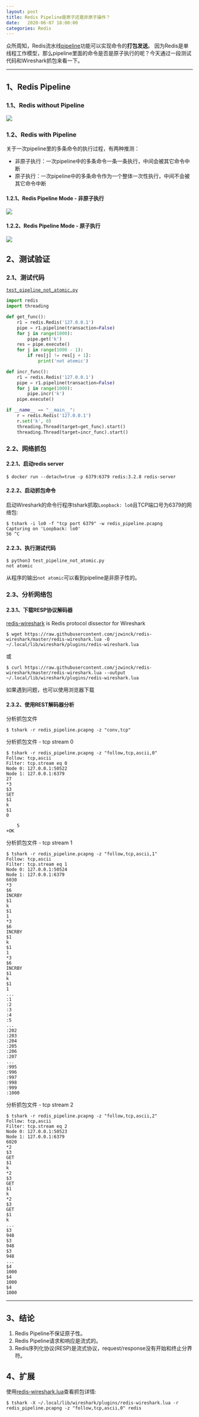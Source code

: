 ```yaml
---
layout: post
title: Redis Pipeline是原子还是非原子操作？
date:   2020-06-07 18:00:00
categories: Redis
---
```


众所周知，Redis流水线[pipeline](https://redis.io/topics/pipelining)功能可以实现命令的**打包发送**。
因为Redis是单线程工作模型，那么pipeline里面的命令是否是原子执行的呢？今天通过一段测试代码和Wireshark抓包来看一下。

- - -

## 1、Redis Pipeline

### 1.1、Redis without Pipeline

![](/imgs/redis_pipeline_0.png)

### 1.2、Redis with Pipeline

关于一次pipeline里的多条命令的执行过程，有两种推测：

- 非原子执行：一次pipeline中的多条命令一条一条执行，中间会被其它命令中断
-  原子执行：一次pipeline中的多条命令作为一个整体一次性执行，中间不会被其它命令中断

#### 1.2.1、Redis Pipeline Mode - 非原子执行

![](/imgs/redis_pipeline_1.png)

#### 1.2.2、Redis Pipeline Mode - 原子执行

![](/imgs/redis_pipeline_2.png)

## 2、测试验证

### 2.1、测试代码

[`test_pipeline_not_atomic.py`]()

```python
import redis
import threading

def get_func():
    r1 = redis.Redis('127.0.0.1')
    pipe = r1.pipeline(transaction=False)
    for j in range(1000):
        pipe.get('k')
    res = pipe.execute()
    for j in range(1000 - 1):
        if res[j] != res[j + 1]:
            print('not atomic')

def incr_func():
    r1 = redis.Redis('127.0.0.1')
    pipe = r1.pipeline(transaction=False)
    for j in range(1000):
        pipe.incr('k')
    pipe.execute()

if __name__ == "__main__":
    r = redis.Redis('127.0.0.1')
    r.set('k', 0)
    threading.Thread(target=get_func).start()
    threading.Thread(target=incr_func).start()
```

### 2.2、网络抓包

#### 2.2.1、启动redis server

```
$ docker run --detach=true -p 6379:6379 redis:3.2.8 redis-server
```

#### 2.2.2、启动抓包命令

启动Wireshark的命令行程序tshark抓取`Loopback: lo0`且TCP端口号为6379的网络包:

```
$ tshark -i lo0 -f "tcp port 6379" -w redis_pipeline.pcapng
Capturing on 'Loopback: lo0'
56 ^C
```

#### 2.2.3、执行测试代码

```
$ python3 test_pipeline_not_atomic.py
not atomic
```

从程序的输出`not atomic`可以看到pipeline是非原子性的。

### 2.3、分析网络包

#### 2.3.1、下载RESP协议解码器

[redis-wireshark](https://github.com/jzwinck/redis-wireshark) is Redis protocol dissector for Wireshark

```
$ wget https://raw.githubusercontent.com/jzwinck/redis-wireshark/master/redis-wireshark.lua -O ~/.local/lib/wireshark/plugins/redis-wireshark.lua
```

或

```
$ curl https://raw.githubusercontent.com/jzwinck/redis-wireshark/master/redis-wireshark.lua --output ~/.local/lib/wireshark/plugins/redis-wireshark.lua
```

如果遇到问题，也可以使用浏览器下载

#### 2.3.2、使用REST解码器分析

分析抓包文件

```
$ tshark -r redis_pipeline.pcapng -z "conv,tcp"
```

分析抓包文件 - tcp stream 0

```
$ tshark -r redis_pipeline.pcapng -z "follow,tcp,ascii,0"
Follow: tcp,ascii
Filter: tcp.stream eq 0
Node 0: 127.0.0.1:50522
Node 1: 127.0.0.1:6379
27
*3
$3
SET
$1
k
$1
0

	5
+OK
```

分析抓包文件 - tcp stream 1

```
$ tshark -r redis_pipeline.pcapng -z "follow,tcp,ascii,1"
Follow: tcp,ascii
Filter: tcp.stream eq 1
Node 0: 127.0.0.1:50524
Node 1: 127.0.0.1:6379
6030
*3
$6
INCRBY
$1
k
$1
1
*3
$6
INCRBY
$1
k
$1
1
*3
$6
INCRBY
$1
k
$1
1
...
:1
:2
:3
:4
:5
...
:202
:203
:204
:205
:206
:207
...
:995
:996
:997
:998
:999
:1000
```

分析抓包文件 - tcp stream 2

```
$ tshark -r redis_pipeline.pcapng -z "follow,tcp,ascii,2"
Follow: tcp,ascii
Filter: tcp.stream eq 2
Node 0: 127.0.0.1:50523
Node 1: 127.0.0.1:6379
6020
*2
$3
GET
$1
k
*2
$3
GET
$1
k
*2
$3
GET
$1
k
...
$3
948
$3
948
$3
948
...
$4
1000
$4
1000
$4
1000
```

- - -

## 3、结论

1. Redis Pipeline不保证原子性。
1. Redis Pipeline请求和响应是流式的。
1. Redis序列化协议(RESP)是流式协议，request/response没有开始和终止分界符。

## 4、扩展

使用[redis-wireshark.lua](https://github.com/jzwinck/redis-wireshark)查看抓包详情:

```
$ tshark -X ~/.local/lib/wireshark/plugins/redis-wireshark.lua -r redis_pipeline.pcapng -z "follow,tcp,ascii,0" redis
```

